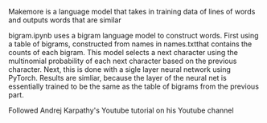 Makemore is a language model that takes in training data of lines of words and outputs words that are similar

bigram.ipynb uses a bigram language model to construct words. First using a table of bigrams, constructed from names in names.txtthat contains the counts of each bigram. This model selects a next character using the multinomial probability of each next character based on the previous character. Next, this is done with a sigle layer neural network using PyTorch. Results are simliar, because the layer of the neural net is essentially trained to be the same as the table of bigrams from the previous part.

Followed Andrej Karpathy's Youtube tutorial on his Youtube channel
